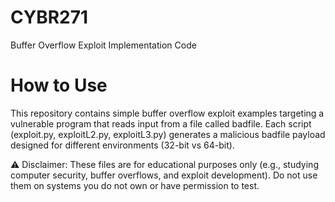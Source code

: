 # CYBR271
Buffer Overflow Exploit Implementation Code

# How to Use

This repository contains simple buffer overflow exploit examples targeting a vulnerable program that reads input from a file called badfile.
Each script (exploit.py, exploitL2.py, exploitL3.py) generates a malicious badfile payload designed for different environments (32-bit vs 64-bit).

⚠️ Disclaimer: These files are for educational purposes only (e.g., studying computer security, buffer overflows, and exploit development). Do not use them on systems you do not own or have permission to test.
